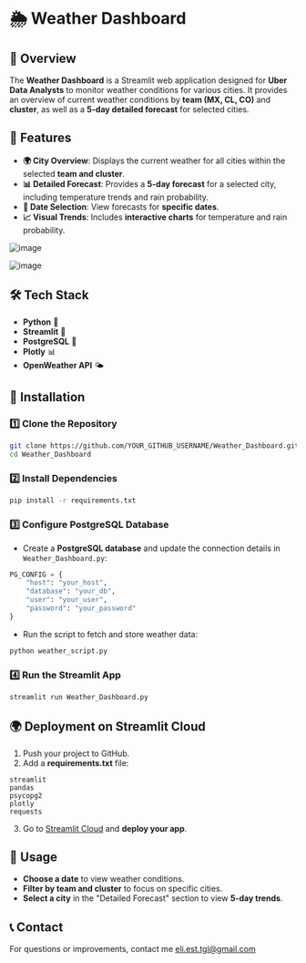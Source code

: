 # 🌦️ Weather Dashboard

## 📌 Overview
The **Weather Dashboard** is a Streamlit web application designed for **Uber Data Analysts** to monitor weather conditions for various cities. It provides an overview of current weather conditions by **team (MX, CL, CO)** and **cluster**, as well as a **5-day detailed forecast** for selected cities.

## 🚀 Features
- **🌍 City Overview**: Displays the current weather for all cities within the selected **team and cluster**.
- **📊 Detailed Forecast**: Provides a **5-day forecast** for a selected city, including temperature trends and rain probability.
- **📅 Date Selection**: View forecasts for **specific dates**.
- **📈 Visual Trends**: Includes **interactive charts** for temperature and rain probability.


![image](https://github.com/user-attachments/assets/9b8d163d-0b7b-4a36-8d62-e81b4fcd873f)


![image](https://github.com/user-attachments/assets/099f441b-f811-468d-b3b1-533ea7d147b0)



## 🛠️ Tech Stack
- **Python** 🐍
- **Streamlit** 🎈
- **PostgreSQL** 🐘
- **Plotly** 📊
- **OpenWeather API** 🌤️

## 🔧 Installation
### 1️⃣ Clone the Repository
```bash
git clone https://github.com/YOUR_GITHUB_USERNAME/Weather_Dashboard.git
cd Weather_Dashboard
```

### 2️⃣ Install Dependencies
```bash
pip install -r requirements.txt
```

### 3️⃣ Configure PostgreSQL Database
- Create a **PostgreSQL database** and update the connection details in `Weather_Dashboard.py`:
```python
PG_CONFIG = {
    "host": "your_host",
    "database": "your_db",
    "user": "your_user",
    "password": "your_password"
}
```
- Run the script to fetch and store weather data:
```bash
python weather_script.py
```

### 4️⃣ Run the Streamlit App
```bash
streamlit run Weather_Dashboard.py
```

## 🌍 Deployment on Streamlit Cloud
1. Push your project to GitHub.
2. Add a **requirements.txt** file:
```
streamlit
pandas
psycopg2
plotly
requests
```
3. Go to [Streamlit Cloud](https://share.streamlit.io/) and **deploy your app**.

## 📌 Usage
- **Choose a date** to view weather conditions.
- **Filter by team and cluster** to focus on specific cities.
- **Select a city** in the "Detailed Forecast" section to view **5-day trends**.


## 📞 Contact
For questions or improvements, contact me  eli.est.tgl@gmail.com

